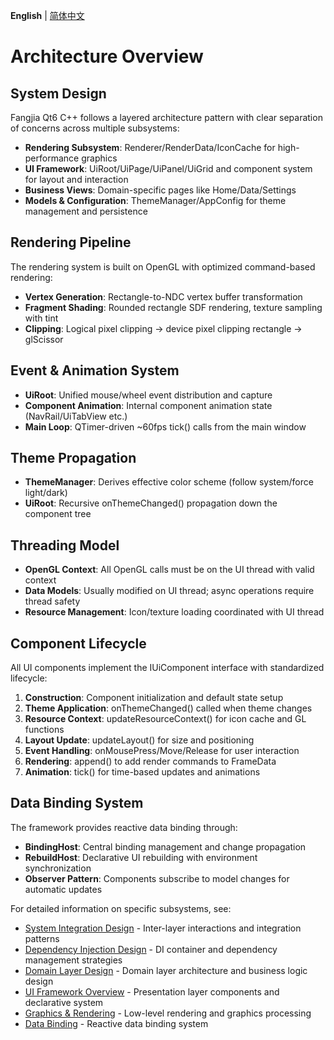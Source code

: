 **English** | [简体中文](../../doc.zh-cn/architecture/overview.md)

# Architecture Overview

## System Design

Fangjia Qt6 C++ follows a layered architecture pattern with clear separation of concerns across multiple subsystems:

- **Rendering Subsystem**: Renderer/RenderData/IconCache for high-performance graphics
- **UI Framework**: UiRoot/UiPage/UiPanel/UiGrid and component system for layout and interaction
- **Business Views**: Domain-specific pages like Home/Data/Settings
- **Models & Configuration**: ThemeManager/AppConfig for theme management and persistence

## Rendering Pipeline

The rendering system is built on OpenGL with optimized command-based rendering:

- **Vertex Generation**: Rectangle-to-NDC vertex buffer transformation
- **Fragment Shading**: Rounded rectangle SDF rendering, texture sampling with tint
- **Clipping**: Logical pixel clipping → device pixel clipping rectangle → glScissor

## Event & Animation System

- **UiRoot**: Unified mouse/wheel event distribution and capture
- **Component Animation**: Internal component animation state (NavRail/UiTabView etc.)
- **Main Loop**: QTimer-driven ~60fps tick() calls from the main window

## Theme Propagation

- **ThemeManager**: Derives effective color scheme (follow system/force light/dark)
- **UiRoot**: Recursive onThemeChanged() propagation down the component tree

## Threading Model

- **OpenGL Context**: All OpenGL calls must be on the UI thread with valid context
- **Data Models**: Usually modified on UI thread; async operations require thread safety
- **Resource Management**: Icon/texture loading coordinated with UI thread

## Component Lifecycle

All UI components implement the IUiComponent interface with standardized lifecycle:

1. **Construction**: Component initialization and default state setup
2. **Theme Application**: onThemeChanged() called when theme changes
3. **Resource Context**: updateResourceContext() for icon cache and GL functions
4. **Layout Update**: updateLayout() for size and positioning
5. **Event Handling**: onMousePress/Move/Release for user interaction
6. **Rendering**: append() to add render commands to FrameData
7. **Animation**: tick() for time-based updates and animations

## Data Binding System

The framework provides reactive data binding through:

- **BindingHost**: Central binding management and change propagation
- **RebuildHost**: Declarative UI rebuilding with environment synchronization
- **Observer Pattern**: Components subscribe to model changes for automatic updates

For detailed information on specific subsystems, see:
- [System Integration Design](./system-integration.md) - Inter-layer interactions and integration patterns
- [Dependency Injection Design](./dependency-injection.md) - DI container and dependency management strategies
- [Domain Layer Design](../domain/design.md) - Domain layer architecture and business logic design
- [UI Framework Overview](../presentation/ui-framework/overview.md) - Presentation layer components and declarative system
- [Graphics & Rendering](../infrastructure/gfx.md) - Low-level rendering and graphics processing
- [Data Binding](../presentation/binding.md) - Reactive data binding system